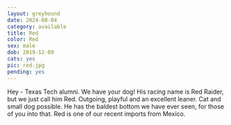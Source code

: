 ```yaml
---
layout: greyhound
date: 2024-08-04
category: available
title: Red
color: Red
sex: male
dob: 2019-12-09
cats: yes
pic: red.jpg
pending: yes
---
```

Hey - Texas Tech alumni. We have your dog! His racing name is Red Raider, but we just call him Red. Outgoing, playful and an excellent leaner. Cat and small dog possible. He has the baldest bottom we have ever seen, for those of you into that. Red is one of our recent imports from Mexico.
